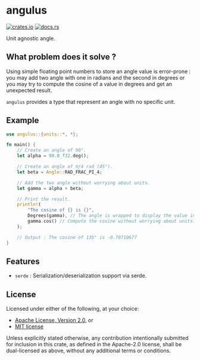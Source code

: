 # angulus

[![crates.io](https://img.shields.io/crates/v/angulus)](https://crates.io/crates/angulus)
[![docs.rs](https://docs.rs/angulus/badge.svg)](https://docs.rs/angulus)

Unit agnostic angle.

## What problem does it solve ?

Using simple floating point numbers to store an angle value is error-prone : you may add two angle with one in radians and the second in degrees or you may try to compute the cosine of a value in degrees and get an unexpected result.

`angulus` provides a type that represent an angle with no specific unit.

## Example

```rust
use angulus::{units::*, *};

fn main() {
    // Create an angle of 90°.
    let alpha = 90.0_f32.deg();

    // Create an angle of π/4 rad (45°).
    let beta = Angle::RAD_FRAC_PI_4;

    // Add the two angle without worrying about units.
    let gamma = alpha + beta;

    // Print the result.
    println!(
        "The cosine of {} is {}",
        Degrees(gamma), // The angle is wrapped to display the value in degrees.
        gamma.cos() // Compute the cosine without worrying about units.
    );

    // Output : The cosine of 135° is -0.70710677
}
```

## Features

- `serde` : Serialization/deserialization support via serde.

## License

Licensed under either of the following, at your choice:

- [Apache License, Version 2.0](https://github.com/tguichaoua/angulus/blob/main/LICENSE-APACHE), or
- [MIT license](https://github.com/tguichaoua/angulus/blob/main/LICENSE-MIT)

Unless explicitly stated otherwise, any contribution intentionally submitted
for inclusion in this crate, as defined in the Apache-2.0 license, shall
be dual-licensed as above, without any additional terms or conditions.
